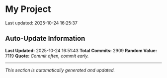 # My Project


Last updated: 2025-10-24 16:25:37




































































































































































































































































































































































































































































































































































































































































































































































































































































































































































































































































































































































































































































































































































































































































































































































































































































































































































































































































































































































































































































































































































































































































































































































































































































































































































































































































































































































































































































































































































































































































































































































































































































































































































































































## Auto-Update Information

**Last Updated:** 2025-10-24 16:51:43
**Total Commits:** 2909
**Random Value:** 7119
**Quote:** _Commit often, commit early._

---
_This section is automatically generated and updated._